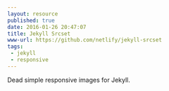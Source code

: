 ```yaml
---
layout: resource
published: true
date: 2016-01-26 20:47:07
title: Jekyll Srcset
www-url: https://github.com/netlify/jekyll-srcset
tags:
 - jekyll
 - responsive
---
```


Dead simple responsive images for Jekyll.
